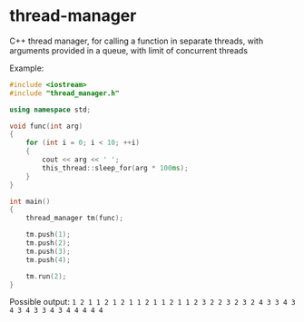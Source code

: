 # thread-manager
C++ thread manager, for calling a function in separate threads, with arguments provided in a queue, with limit of concurrent threads

Example:
```C++
#include <iostream>
#include "thread_manager.h"

using namespace std;

void func(int arg)
{
	for (int i = 0; i < 10; ++i)
	{
		cout << arg << ' ';
		this_thread::sleep_for(arg * 100ms);
	}
}

int main()
{
	thread_manager tm(func);

	tm.push(1);
	tm.push(2);
	tm.push(3);
	tm.push(4);

	tm.run(2);
}
```

Possible output:
```1 2 1 1 2 1 2 1 1 2 1 1 2 1 1 2 3 2 2 3 2 3 2 4 3 3 4 3 4 3 4 3 3 4 3 4 4 4 4 4```
